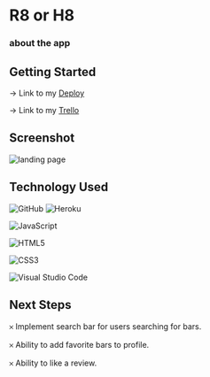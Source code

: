 # **R8 or H8**


### about the app


## Getting Started

  → Link to my [Deploy](https://r8orh8.herokuapp.com/)

  → Link to my [Trello](https://trello.com/b/DrOh4re6/r8-or-h8)


## Screenshot

![landing page](https://i.imgur.com/ScbK6gN.jpg)

## Technology Used

![GitHub](https://img.shields.io/badge/github-%23121011.svg?style=for-the-badge&logo=github&logoColor=white)
![Heroku](https://img.shields.io/badge/heroku-%23430098.svg?style=for-the-badge&logo=heroku&logoColor=white)

![JavaScript](https://img.shields.io/badge/javascript-%23323330.svg?style=for-the-badge&logo=javascript&logoColor=%23F7DF1E)

![HTML5](https://img.shields.io/badge/html5-%23E34F26.svg?style=for-the-badge&logo=html5&logoColor=white)

![CSS3](https://img.shields.io/badge/css3-%231572B6.svg?style=for-the-badge&logo=css3&logoColor=white)

![Visual Studio Code](https://img.shields.io/badge/Visual%20Studio%20Code-0078d7.svg?style=for-the-badge&logo=visual-studio-code&logoColor=white)


## Next Steps

𐄂 Implement search bar for users searching for bars.

𐄂 Ability to add favorite bars to profile.

𐄂 Ability to like a review.
